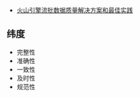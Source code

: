 
- [火山引擎流批数据质量解决方案和最佳实践](https://mp.weixin.qq.com/s/RnMucJOJCMPtfzPPgOAqOw)

## 纬度

- 完整性
- 准确性
- 一致性
- 及时性
- 规范性